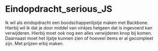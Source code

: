 Eindopdracht_serious_JS
=======================

Ik wil als eindopdracht een boodschappenlijstje maken met Backbone. Hierbij wil ik dat je door middel van vinkjes hetgeen dat is ingevoerd kan verwijderen. Hierbij moet ook nog een alles verwijderen knop bij komen. Daarnaast moet het lijstje kunnen zien of hoeveel items er al gecompleet zijn.
Met prijzen erbij maken.
